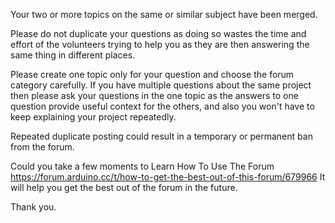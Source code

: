 Your two or more topics on the same or similar subject have been merged.

Please do not duplicate your questions as doing so wastes the time and effort of the volunteers trying to help you as they are then answering the same thing in different places.

Please create one topic only for your question and choose the forum category carefully. If you have multiple questions about the same project then please ask your questions in the one topic as the answers to one question provide useful context for the others, and also you won't have to keep explaining your project repeatedly.

Repeated duplicate posting could result in a temporary or permanent ban from the forum.

Could you take a few moments to Learn How To Use The Forum
https://forum.arduino.cc/t/how-to-get-the-best-out-of-this-forum/679966
It will help you get the best out of the forum in the future.

Thank you.
